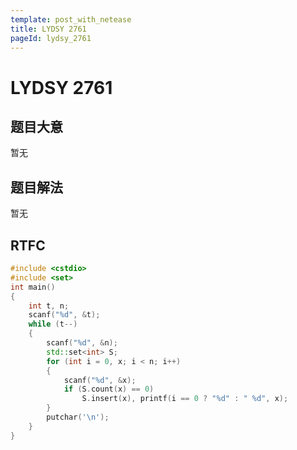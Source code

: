 ```yaml
---
template: post_with_netease
title: LYDSY 2761
pageId: lydsy_2761
---
```


# LYDSY 2761

## 题目大意
暂无

## 题目解法
暂无

## RTFC

```cpp
#include <cstdio>
#include <set>
int main()
{
    int t, n;
    scanf("%d", &t);
    while (t--)
    {
        scanf("%d", &n);
        std::set<int> S;
        for (int i = 0, x; i < n; i++)
        {
            scanf("%d", &x);
            if (S.count(x) == 0)
                S.insert(x), printf(i == 0 ? "%d" : " %d", x);
        }
        putchar('\n');
    }
}
```
<div id="__comment"></div>
